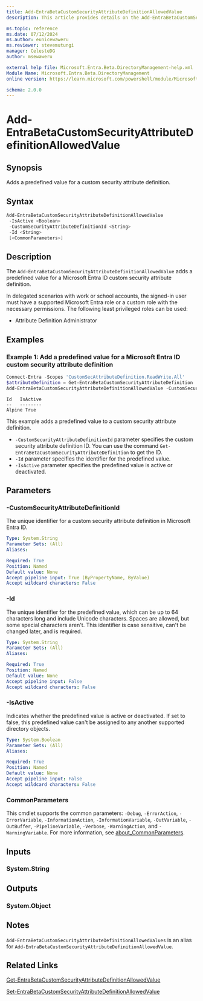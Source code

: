 ```yaml
---
title: Add-EntraBetaCustomSecurityAttributeDefinitionAllowedValue
description: This article provides details on the Add-EntraBetaCustomSecurityAttributeDefinitionAllowedValue command.

ms.topic: reference
ms.date: 07/12/2024
ms.author: eunicewaweru
ms.reviewer: stevemutungi
manager: CelesteDG
author: msewaweru

external help file: Microsoft.Entra.Beta.DirectoryManagement-help.xml
Module Name: Microsoft.Entra.Beta.DirectoryManagement
online version: https://learn.microsoft.com/powershell/module/Microsoft.Entra.Beta.DirectoryManagement/Add-EntraBetaCustomSecurityAttributeDefinitionAllowedValue

schema: 2.0.0
---
```


# Add-EntraBetaCustomSecurityAttributeDefinitionAllowedValue

## Synopsis

Adds a predefined value for a custom security attribute definition.

## Syntax

```powershell
Add-EntraBetaCustomSecurityAttributeDefinitionAllowedValue
 -IsActive <Boolean>
 -CustomSecurityAttributeDefinitionId <String>
 -Id <String>
 [<CommonParameters>]
```

## Description

The `Add-EntraBetaCustomSecurityAttributeDefinitionAllowedValue` adds a predefined value for a Microsoft Entra ID custom security attribute definition.

In delegated scenarios with work or school accounts, the signed-in user must have a supported Microsoft Entra role or a custom role with the necessary permissions. The following least privileged roles can be used:

- Attribute Definition Administrator

## Examples

### Example 1: Add a predefined value for a Microsoft Entra ID custom security attribute definition

```powershell
Connect-Entra -Scopes 'CustomSecAttributeDefinition.ReadWrite.All'
$attributeDefinition = Get-EntraBetaCustomSecurityAttributeDefinition | Where-Object {$_.Name -eq 'Engineering'}
Add-EntraBetaCustomSecurityAttributeDefinitionAllowedValue -CustomSecurityAttributeDefinitionId $attributeDefinition.Id -Id 'Alpine' -IsActive $true
```

```Output
Id   IsActive
--   --------
Alpine True
```

This example adds a predefined value to a custom security attribute definition.

- `-CustomSecurityAttributeDefinitionId` parameter specifies the custom security attribute definition ID. You can use the command `Get-EntraBetaCustomSecurityAttributeDefinition` to get the ID.
- `-Id` parameter specifies the identifier for the predefined value.
- `-IsActive` parameter specifies the predefined value is active or deactivated.

## Parameters

### -CustomSecurityAttributeDefinitionId

The unique identifier for a custom security attribute definition in Microsoft Entra ID.

```yaml
Type: System.String
Parameter Sets: (All)
Aliases:

Required: True
Position: Named
Default value: None
Accept pipeline input: True (ByPropertyName, ByValue)
Accept wildcard characters: False
```

### -Id

The unique identifier for the predefined value, which can be up to 64 characters long and include Unicode characters. Spaces are allowed, but some special characters aren't. This identifier is case sensitive, can't be changed later, and is required.

```yaml
Type: System.String
Parameter Sets: (All)
Aliases:

Required: True
Position: Named
Default value: None
Accept pipeline input: False
Accept wildcard characters: False
```

### -IsActive

Indicates whether the predefined value is active or deactivated. If set to false, this predefined value can't be assigned to any another supported directory objects.

```yaml
Type: System.Boolean
Parameter Sets: (All)
Aliases:

Required: True
Position: Named
Default value: None
Accept pipeline input: False
Accept wildcard characters: False
```

### CommonParameters

This cmdlet supports the common parameters: `-Debug`, `-ErrorAction`, `-ErrorVariable`, `-InformationAction`, `-InformationVariable`, `-OutVariable`, `-OutBuffer`, `-PipelineVariable`, `-Verbose`, `-WarningAction`, and `-WarningVariable`. For more information, see [about_CommonParameters](https://go.microsoft.com/fwlink/?LinkID=113216).

## Inputs

### System.String

## Outputs

### System.Object

## Notes

`Add-EntraBetaCustomSecurityAttributeDefinitionAllowedValues` is an alias for `Add-EntraBetaCustomSecurityAttributeDefinitionAllowedValue`.

## Related Links

[Get-EntraBetaCustomSecurityAttributeDefinitionAllowedValue](Get-EntraBetaCustomSecurityAttributeDefinitionAllowedValue.md)

[Set-EntraBetaCustomSecurityAttributeDefinitionAllowedValue](Set-EntraBetaCustomSecurityAttributeDefinitionAllowedValue.md)
